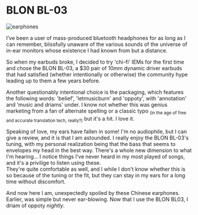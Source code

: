 # BLON BL-03
![earphones](assets/iems.avif)

I’ve been a user of mass-produced bluetooth headphones for as long as I can remember, blissfully unaware of the various sounds of the universe of in-ear monitors whose existence I had known from but a distance.

So when my earbuds broke, I decided to try 'chi-fi' IEMs for the first time and chose the BLON BL-03, a $30 pair of 10mm dynamic driver earbuds that had satisfied (whether intentionally or otherwise) the community hype leading up to them a few years before.

Another questionably intentional choice is the packaging, which features the following words: 'belief', 'letmusicburn' and 'oppoty', with 'annotation' and 'music and driams' under. I know not whether this was genius marketing from a fan of alternate spelling or a classic typo <sub>(in the age of free and accurate translation tech, really?)</sub> but it's a hit. I love it.

Speaking of love, my ears have fallen in some! I'm no audiophile, but I can give a review, and it is that I am astounded. I really enjoy the BLON BL-03's tuning, with my personal realization being that the bass that seems to envelopes my head in the best way. There's a whole new dimension to what I'm hearing... I notice things I've never heard in my most played of songs, and it's a privilige to listen using these.  
They're quite comfortable as well, and I while I don't know whether this is so because of the tuning or the fit, but they can stay in my ears for a long time without discomfort.

And now here I am, unexpectedly spoiled by these Chinese earphones. Earlier, was simple but never ear-blowing. Now that I use the BLON BL03, I driam of oppoty _nightly_.